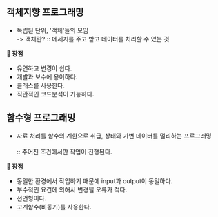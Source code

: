 ## 객체지향 프로그래밍

- 독립된 단위, '객체'들의 모임
  <br>
  -> 객체란?
  :: 메세지를 주고 받고 데이터를 처리할 수 있는 것

<b>📌 장점</b>

- 유연하고 변경이 쉽다.
- 개발과 보수에 용이하다.
- 클래스를 사용한다.
- 직관적인 코드분석이 가능하다.

## 함수형 프로그래밍

- 자료 처리를 함수의 계한으로 취급, 상태와 가변 데이터를 멀리하는 프로그래밍\
  <br>:: 주어진 조건에서만 작업이 진행된다.

<b>📌 장점</b>

- 동일한 환경에서 작업하기 때문에 input과 output이 동일하다.
- 부수적인 요건에 의해서 변경될 오류가 적다.
- 선언형이다.
- 고계함수(비동기)를 사용한다.
